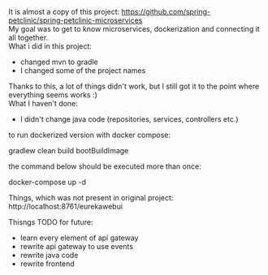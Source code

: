It is almost a copy of this project: https://github.com/spring-petclinic/spring-petclinic-microservices  
My goal was to get to know microservices, dockerization and connecting it all together.  
What i did in this project:

- changed mvn to gradle
- I changed some of the project names

Thanks to this, a lot of things didn't work, but I still got it to the point where everything seems works :)  
What I haven't done:

- I didn't change java code (repositories, services, controllers etc.)

to run dockerized version with docker compose:

gradlew clean build bootBuildImage

the command below should be executed more than once:

docker-compose up -d

Things, which was not present in original project:  
http://localhost:8761/eurekawebui

Thisngs TODO for future:

- learn every element of api gateway
- rewrite api gateway to use events
- rewrite java code
- rewrite frontend
